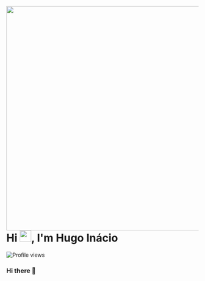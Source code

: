 <img align="right" height="590em"
src="https://raw.githubusercontent.com/gist/inaciohugo/5ab695795fa73c25da892cc4d8e30399/raw/f5cde3c7123587f9c6c77d539de7501537ed5a1b/githubcard2.svg"/>

<h1 align="left">Hi <img src="https://raw.githubusercontent.com/kaueMarques/kaueMarques/master/hi.gif" height="30px">, I'm Hugo Inácio</h1>
<p align="left"> <img src="https://komarev.com/ghpvc/?username=inaciohugo&color=yellow" alt="Profile views" /> </p>









### Hi there 👋

<!--
**inaciohugo/inaciohugo** is a ✨ _special_ ✨ repository because its `README.md` (this file) appears on your GitHub profile.

Here are some ideas to get you started:

- 🔭 I’m currently working on ...
- 🌱 I’m currently learning ...
- 👯 I’m looking to collaborate on ...
- 🤔 I’m looking for help with ...
- 💬 Ask me about ...
- 📫 How to reach me: ...
- 😄 Pronouns: ...
- ⚡ Fun fact: ...
-->
